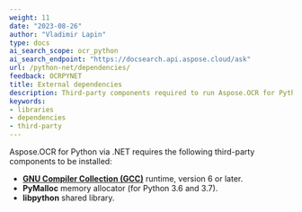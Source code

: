 ```yaml
---
weight: 11
date: "2023-08-26"
author: "Vladimir Lapin"
type: docs
ai_search_scope: ocr_python
ai_search_endpoint: "https://docsearch.api.aspose.cloud/ask"
url: /python-net/dependencies/
feedback: OCRPYNET
title: External dependencies
description: Third-party components required to run Aspose.OCR for Python via .NET applications.
keywords:
- libraries
- dependencies
- third-party
---
```


Aspose.OCR for Python via .NET requires the following third-party components to be installed:

- [**GNU Compiler Collection (GCC)**](https://gcc.gnu.org/) runtime, version 6 or later.
- **PyMalloc** memory allocator (for Python 3.6 and 3.7).
- **libpython** shared library.
